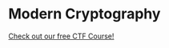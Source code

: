 # Modern Cryptography

[Check out our free CTF Course!](https://academy.hoppersroppers.org/mod/page/view.php?id=616)

